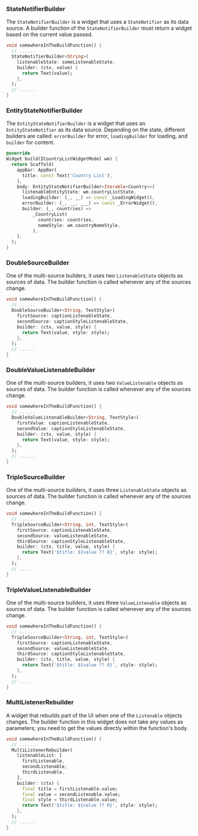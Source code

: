 ### StateNotifierBuilder

The `StateNotifierBuilder` is a widget that uses a `StateNotifier` as its data source. A builder function of the `StateNotifierBuilder` must return a widget based on the current value passed.

```dart
void somewhereInTheBuildFunction() {
  // ......
  StateNotifierBuilder<String>(
    listenableState: someListenableState,
    builder: (ctx, value) {
      return Text(value);
    },
  );
  // ......
}
```

### EntityStateNotifierBuilder

The `EntityStateNotifierBuilder` is a widget that uses an `EntityStateNotifier` as its data source. Depending on the state, different builders are called: `errorBuilder` for error, `loadingBuilder` for loading, and `builder` for content.

```dart
@override
Widget build(ICountryListWidgetModel wm) {
  return Scaffold(
    appBar: AppBar(
      title: const Text('Country List'),
    ),
    body: EntityStateNotifierBuilder<Iterable<Country>>(
      listenableEntityState: wm.countryListState,
      loadingBuilder: (_, __) => const _LoadingWidget(),
      errorBuilder: (_, __, ___) => const _ErrorWidget(),
      builder: (_, countries) =>
          _CountryList(
            countries: countries,
            nameStyle: wm.countryNameStyle,
          ),
    ),
  );
}
```

### DoubleSourceBuilder
One of the multi-source builders, it uses two `ListenableState` objects as sources of data. The builder function is called whenever any of the sources change.

```dart
void somewhereInTheBuildFunction() {
  // ......
  DoubleSourceBuilder<String, TextStyle>(
    firstSource: captionListenableState,
    secondSource: captionStyleListenableState,
    builder: (ctx, value, style) {
      return Text(value, style: style);
    },
  );
  // ......
}
```

### DoubleValueListenableBuilder
One of the multi-source builders, it uses two `ValueListenable` objects as sources of data. The builder function is called whenever any of the sources change.

```dart
void somewhereInTheBuildFunction() {
  // ......
  DoubleValueListenableBuilder<String, TextStyle>(
    firstValue: captionListenableState,
    secondValue: captionStyleListenableState,
    builder: (ctx, value, style) {
      return Text(value, style: style);
    },
  );
  // ......
}
```

### TripleSourceBuilder
One of the multi-source builders, it uses three `ListenableState` objects as sources of data. The builder function is called whenever any of the sources change.

```dart
void somewhereInTheBuildFunction() {
  // ......
  TripleSourceBuilder<String, int, TextStyle>(
    firstSource: captionListenableState,
    secondSource: valueListenableState,
    thirdSource: captionStyleListenableState,
    builder: (ctx, title, value, style) {
      return Text('$title: ${value ?? 0}', style: style);
    },
  );
  // ......
}
```

### TripleValueListenableBuilder
One of the multi-source builders, it uses three `ValueListenable` objects as sources of data. The builder function is called whenever any of the sources change.

```dart
void somewhereInTheBuildFunction() {
  // ......
  TripleSourceBuilder<String, int, TextStyle>(
    firstSource: captionListenableState,
    secondSource: valueListenableState,
    thirdSource: captionStyleListenableState,
    builder: (ctx, title, value, style) {
      return Text('$title: ${value ?? 0}', style: style);
    },
  );
  // ......
}
```

### MultiListenerRebuilder
A widget that rebuilds part of the UI when one of the `Listenable` objects changes. The builder function in this widget does not take any values as parameters; you need to get the values directly within the function's body.

```dart
void somewhereInTheBuildFunction() {
  // ......
  MultiListenerRebuilder(
    listenableList: [
      firstListenable,
      secondListenable,
      thirdListenable,
    ],
    builder: (ctx) {
      final title = firstListenable.value;
      final value = secondListenable.value;
      final style = thirdListenable.value;
      return Text('$title: ${value ?? 0}', style: style);
    },
  );
  // ......
}
```
